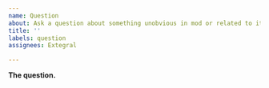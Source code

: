 ```yaml
---
name: Question
about: Ask a question about something unobvious in mod or related to it
title: ''
labels: question
assignees: Extegral

---
```


**The question.**
